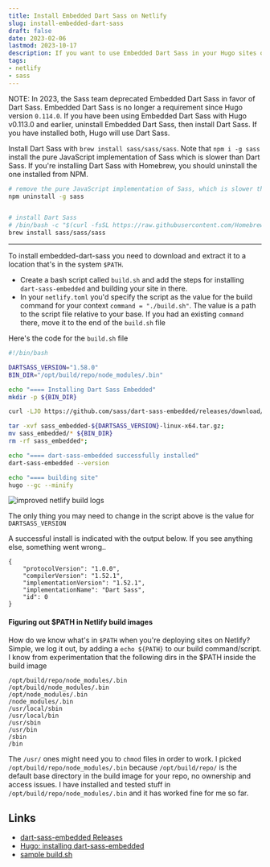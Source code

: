 ```yaml
---
title: Install Embedded Dart Sass on Netlify
slug: install-embedded-dart-sass
draft: false
date: 2023-02-06
lastmod: 2023-10-17
description: If you want to use Embedded Dart Sass in your Hugo sites on Netlify, this is how you would set it up in your build environment
tags: 
- netlify
- sass
---
```


NOTE: In 2023, the Sass team deprecated Embedded Dart Sass in favor of Dart Sass. Embedded Dart Sass is no longer a requirement since Hugo version `0.114.0`. If you have been using Embedded Dart Sass with Hugo v0.113.0 and earlier, uninstall Embedded Dart Sass, then install Dart Sass. If you have installed both, Hugo will use Dart Sass.

Install Dart Sass with `brew install sass/sass/sass`. Note that `npm i -g sass` install the pure JavaScript implementation of Sass which is slower than Dart Sass. If you're installing Dart Sass with Homebrew, you should uninstall the one installed from NPM.

```bash
# remove the pure JavaScript implementation of Sass, which is slower than Dart Sass
npm uninstall -g sass


# install Dart Sass
# /bin/bash -c "$(curl -fsSL https://raw.githubusercontent.com/Homebrew/install/HEAD/install.sh)"
brew install sass/sass/sass
```

---

To install embedded-dart-sass you need to download and extract it to a location that's in the system `$PATH`. 

- Create a bash script called `build.sh` and add the steps for installing `dart-sass-embedded` and building your site in there. 
- In your `netlify.toml` you'd specify the script as the value for the build command for your context `command = "./build.sh"`. The value is a path to the script file relative to your base. If you had an existing `command` there, move it to the end of the `build.sh` file

Here's the code for the `build.sh` file

```bash
#!/bin/bash

DARTSASS_VERSION="1.58.0"
BIN_DIR="/opt/build/repo/node_modules/.bin"

echo "==== Installing Dart Sass Embedded"
mkdir -p ${BIN_DIR}

curl -LJO https://github.com/sass/dart-sass-embedded/releases/download/${DARTSASS_VERSION}/sass_embedded-${DARTSASS_VERSION}-linux-x64.tar.gz;

tar -xvf sass_embedded-${DARTSASS_VERSION}-linux-x64.tar.gz;
mv sass_embedded/* ${BIN_DIR}
rm -rf sass_embedded*;

echo "==== dart-sass-embedded successfully installed"
dart-sass-embedded --version

echo "==== building site"
hugo --gc --minify
```

![improved netlify build logs](../images/netlify-build-logs.png)

The only thing you may need to change in the script above is the value for `DARTSASS_VERSION`

A successful install is indicated with the output below. If you see anything else, something went wrong..

```
{
	"protocolVersion": "1.0.0",
	"compilerVersion": "1.52.1",
	"implementationVersion": "1.52.1",
	"implementationName": "Dart Sass",
	"id": 0
}
```


#### Figuring out $PATH in Netlify build images
How do we know what's in `$PATH` when you're deploying sites on Netlify? Simple, we log it out, by adding a `echo ${PATH}` to our build command/script. I know from experimentation that the following dirs in the $PATH inside the build image

```
/opt/build/repo/node_modules/.bin
/opt/build/node_modules/.bin
/opt/node_modules/.bin
/node_modules/.bin
/usr/local/sbin
/usr/local/bin
/usr/sbin
/usr/bin
/sbin
/bin
```

The `/usr/` ones might need you to `chmod` files in order to work. I picked `/opt/build/repo/node_modules/.bin` because `/opt/build/repo/` is the default base directory in the build image for your repo, no ownership and access issues. I have installed and tested stuff in `/opt/build/repo/node_modules/.bin` and it has worked fine for me so far.


Links
---
- [dart-sass-embedded Releases](https://github.com/sass/dart-sass-embedded/releases)
- [Hugo: installing dart-sass-embedded](https://discourse.gohugo.io/t/installing-dart-sass-embedded/32468/2)
- [sample build.sh](https://github.com/bep/hugo-dartsass-testrepo/blob/main/build.sh)

